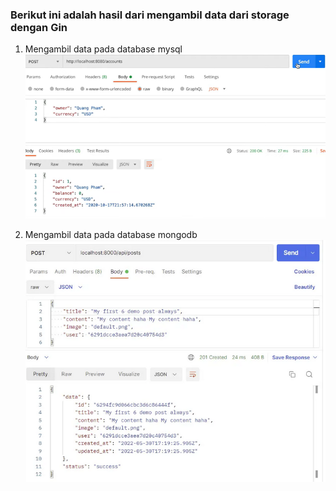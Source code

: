 ### Berikut ini adalah hasil dari mengambil data dari storage dengan Gin
1. Mengambil data pada database mysql
![01](images/latihan/ginapi/img1mysql.png)

2. Mengambil data pada database mongodb
![02](images/latihan/ginapi/img1mongodb.png)